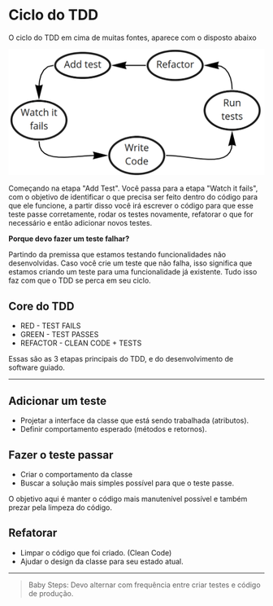 # Ciclo do TDD

O ciclo do TDD em cima de muitas fontes, aparece com o disposto abaixo

![](Imagens/tdd-ciclo.png)

Começando na etapa "Add Test". Você passa para a etapa "Watch it fails", com o objetivo de identificar o que precisa ser feito dentro do código para que ele funcione, a partir disso você irá escrever o código para que esse teste passe corretamente, rodar os testes novamente, refatorar o que for necessário e então adicionar novos testes.

**Porque devo fazer um teste falhar?**

Partindo da premissa que estamos testando funcionalidades não desenvolvidas. Caso você crie um teste que não falha, isso significa que estamos criando um teste para uma funcionalidade já existente. Tudo isso faz com que o TDD se perca em seu ciclo.

## Core do TDD

* RED - TEST FAILS
* GREEN - TEST PASSES
* REFACTOR - CLEAN CODE + TESTS

Essas são as 3 etapas principais do TDD, e do desenvolvimento de software guiado.

<hr/>

## Adicionar um teste

* Projetar a interface da classe que está sendo trabalhada (atributos).
* Definir comportamento esperado (métodos e retornos).

## Fazer o teste passar

* Criar o comportamento da classe
* Buscar a solução mais simples possível para que o teste passe.

O objetivo aqui é manter o código mais manutenível possível e também prezar pela limpeza do código.

## Refatorar

* Limpar o código que foi criado. (Clean Code)
* Ajudar o design da classe para seu estado atual.

<hr/>

> Baby Steps: Devo alternar com frequência entre criar testes e código de produção.